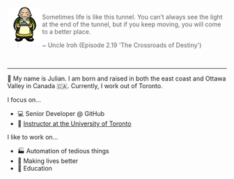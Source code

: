 
<!--START_SECTION:iroh-->
<img height="80" align="left" src="https://raw.githubusercontent.com/jules2689/jules2689/master/iroh.png">
  
  > Sometimes life is like this tunnel. You can’t always see the light at the end of the tunnel, but if you keep moving, you will come to a better place.
  >
  > ~ Uncle Iroh (Episode 2.19 'The Crossroads of Destiny')
<!--END_SECTION:iroh-->

<br>

---

:wave: My name is Julian.
I am born and raised in both the east coast and Ottawa Valley in Canada :canada:. Currently, I work out of Toronto.

I focus on...
- :computer: Senior Developer @ GitHub
- :school: [Instructor at the University of Toronto](https://dcsil.github.io/CSC491/)

I like to work on...
- :factory: Automation of tedious things
- :gift_heart: Making lives better
- :pencil: Education
